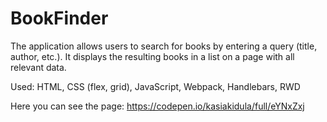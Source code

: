 # BookFinder
The application allows users to search for books by entering a query (title, author, etc.). It displays the resulting books in a list on a page with all relevant data.

Used: HTML, CSS (flex, grid), JavaScript, Webpack, Handlebars, RWD 

Here you can see the page: 
https://codepen.io/kasiakidula/full/eYNxZxj
